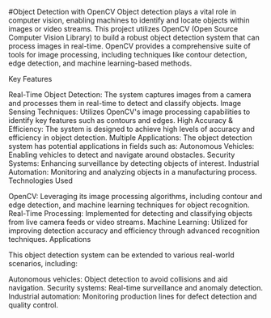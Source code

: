 #Object Detection with OpenCV
Object detection plays a vital role in computer vision, enabling machines to identify and locate objects within images or video streams. This project utilizes OpenCV (Open Source Computer Vision Library) to build a robust object detection system that can process images in real-time. OpenCV provides a comprehensive suite of tools for image processing, including techniques like contour detection, edge detection, and machine learning-based methods.

Key Features

Real-Time Object Detection: The system captures images from a camera and processes them in real-time to detect and classify objects.
Image Sensing Techniques: Utilizes OpenCV's image processing capabilities to identify key features such as contours and edges.
High Accuracy & Efficiency: The system is designed to achieve high levels of accuracy and efficiency in object detection.
Multiple Applications: The object detection system has potential applications in fields such as:
Autonomous Vehicles: Enabling vehicles to detect and navigate around obstacles.
Security Systems: Enhancing surveillance by detecting objects of interest.
Industrial Automation: Monitoring and analyzing objects in a manufacturing process.
Technologies Used

OpenCV: Leveraging its image processing algorithms, including contour and edge detection, and machine learning techniques for object recognition.
Real-Time Processing: Implemented for detecting and classifying objects from live camera feeds or video streams.
Machine Learning: Utilized for improving detection accuracy and efficiency through advanced recognition techniques.
Applications

This object detection system can be extended to various real-world scenarios, including:

Autonomous vehicles: Object detection to avoid collisions and aid navigation.
Security systems: Real-time surveillance and anomaly detection.
Industrial automation: Monitoring production lines for defect detection and quality control.
